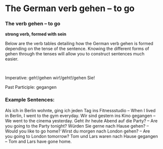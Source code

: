# The German verb gehen – to go



### The verb gehen – to go

**strong verb, formed with sein**

Below are the verb tables detailing how the German verb gehen is formed depending on the tense of the sentence. Knowing the different forms of gehen through the tenses will allow you to construct sentences much easier.

 

Imperative: geh!/gehen wir!/geht!/gehen Sie!

Past Participle: gegangen

### Example Sentences:

Als ich in Berlin wohnte, ging ich jeden Tag ins Fitnessstudio – When I lived in Berlin, I went to the gym everyday.
Wir sind gestern ins Kino gegangen – We went to the cinema yesterday.
Geht ihr heute Abend auf die Party? – Are you going to the Party tonight?
Würden Sie gerne nach Hause gehen? – Would you like to go home?
Wirst du morgen nach London gehen? – Are you going to London tomorrow?
Tom und Lars waren nach Hause gegangen – Tom and Lars have gone home.

